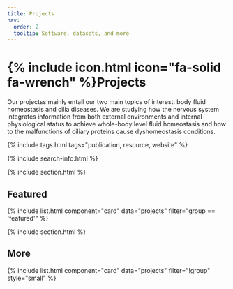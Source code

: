 ```yaml
---
title: Projects
nav:
  order: 2
  tooltip: Software, datasets, and more
---
```


# {% include icon.html icon="fa-solid fa-wrench" %}Projects

Our projectss mainly entail our two main topics of interest: body fluid homeostasis and cilia diseases. We are studying how the nervous system integrates information from both external environments and internal physiological status to achieve whole-body level fluid homeostasis and how to the malfunctions of ciliary proteins cause dyshomeostasis conditions.

{% include tags.html tags="publication, resource, website" %}

{% include search-info.html %}

{% include section.html %}

## Featured

{% include list.html component="card" data="projects" filter="group == 'featured'" %}

{% include section.html %}

## More

{% include list.html component="card" data="projects" filter="!group" style="small" %}
